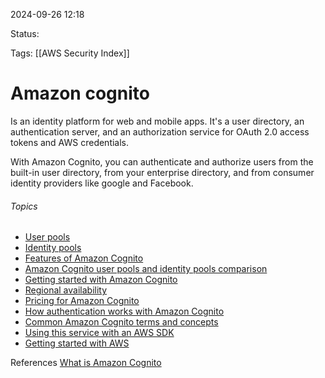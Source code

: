 2024-09-26 12:18

Status:

Tags:
[[AWS Security Index]]

# Amazon cognito

Is an identity platform for web and mobile apps. It's a user directory, an authentication server, and an authorization service for OAuth 2.0 access tokens and AWS credentials.

With Amazon Cognito, you can authenticate and authorize users from the built-in user directory, from your enterprise directory, and from consumer identity providers like google and Facebook.

###### Topics

- [User pools](https://docs.aws.amazon.com/cognito/latest/developerguide/what-is-amazon-cognito.html#what-is-amazon-cognito-user-pools)
- [Identity pools](https://docs.aws.amazon.com/cognito/latest/developerguide/what-is-amazon-cognito.html#what-is-amazon-cognito-identity-pools)
- [Features of Amazon Cognito](https://docs.aws.amazon.com/cognito/latest/developerguide/what-is-amazon-cognito.html#what-is-amazon-cognito-features)
- [Amazon Cognito user pools and identity pools comparison](https://docs.aws.amazon.com/cognito/latest/developerguide/what-is-amazon-cognito.html#what-is-amazon-cognito-features-comparison)
- [Getting started with Amazon Cognito](https://docs.aws.amazon.com/cognito/latest/developerguide/what-is-amazon-cognito.html#getting-started-overview)
- [Regional availability](https://docs.aws.amazon.com/cognito/latest/developerguide/what-is-amazon-cognito.html#getting-started-regional-availability)
- [Pricing for Amazon Cognito](https://docs.aws.amazon.com/cognito/latest/developerguide/what-is-amazon-cognito.html#pricing-for-amazon-cognito)
- [How authentication works with Amazon Cognito](https://docs.aws.amazon.com/cognito/latest/developerguide/cognito-how-to-authenticate.html)
- [Common Amazon Cognito terms and concepts](https://docs.aws.amazon.com/cognito/latest/developerguide/cognito-terms.html)
- [Using this service with an AWS SDK](https://docs.aws.amazon.com/cognito/latest/developerguide/sdk-general-information-section.html)
- [Getting started with AWS](https://docs.aws.amazon.com/cognito/latest/developerguide/cognito-getting-started-account-iam.html)



References 
[What is Amazon Cognito](https://docs.aws.amazon.com/cognito/latest/developerguide/what-is-amazon-cognito.html)